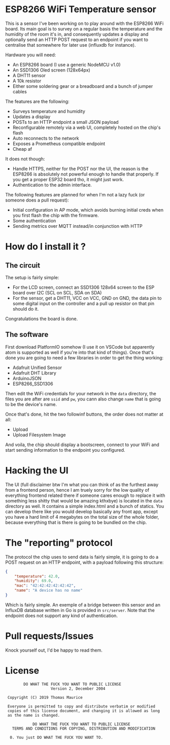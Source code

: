 # ESP8266 WiFi Temperature sensor

This is a sensor I've been working on to play around with the ESP8266
WiFi board. Its main goal is to survey on a regular basis the temperature
and the humidity of the room it's in, and consequently updates a display
and optionally send an HTTP POST request to an endpoint if you want to
centralise that somewhere for later use (influxdb for instance).

Hardware you will need:

* An ESP8266 board (I use a generic NodeMCU v1.0)
* An SSD1306 Oled screen (128x64px)
* A DHT11 sensor
* A 10k resistor
* Either some soldering gear or a breadboard and a bunch of jumper cables

The features are the following:

* Surveys temperature and humidity
* Updates a display
* POSTs to an HTTP endpoint a small JSON payload
* Reconfigurable remotely via a web UI, completely hosted on the
chip's flash
* Auto reconnects to the network
* Exposes a Prometheus compatible endpoint
* Cheap af

It does not though:

* Handle HTTPS, neither for the POST nor the UI, the reason is the ESP8266
is absolutely not powerful enough to handle that properly. If you get a
proper ESP32 board tho, it might just work.
* Authentication to the admin interface.

The following features are planned for when I'm not a lazy fuck (or
someone does a pull request):

* Initial configuration in AP mode, which avoids burning initial creds when
you first flash the chip with the firmware.
* Some authentication
* Sending metrics over MQTT instead/in conjunction with HTTP

# How do I install it ?
## The circuit
The setup is fairly simple:
* For the LCD screen, connect an SSD1306 128x64 screen to the ESP board
over I2C (SCL on SCL, SDA on SDA)
* For the sensor, get a DHT11, VCC on VCC, GND on GND, the data pin to some
digital input on the controller and a pull up resistor on that pin should do it.

Congratulations the board is done.

## The software
First download PlatformIO somehow (I use it on VSCode but apparently atom
is supported as well if you're into that kind of things). Once that's done
you are going to need a few libraries in order to get the thing working:
* Adafruit Unified Sensor
* Adafruit DHT Library
* ArduinoJSON
* ESP8266_SSD1306

Then edit the WiFi credentials for your network in the `data` directory,
the files you are after are `ssid` and `pw`, you cann also change `name`
that is going to be the device's name.

Once that's done, hit the two followinf buttons, the order does not
matter at all:
* Upload
* Upload Filesystem Image

And voila, the chip should display a bootscreen, connect to your WiFi
and start sending information to the endpoint you configured.

# Hacking the UI
The UI (full disclaimer btw I'm what you can think of as the furthest away
from a frontend person, hence I am truely sorry for the low quality of
everything frontend related there if someone cares enough to replace it
with something less shitty that would be amazing kthxbye) is located in the
`data` directory as well. It contains a simple index.html and a bunch of
statics. You can develop there like you would develop basically any front
app, except you have a hard limit of 4 megabytes on the total size of the
whole folder, because everything that is there is going to be bundled on
the chip.

# The "reporting" protocol
The protocol the chip uses to send data is fairly simple, it is going to
do a POST request on an HTTP endpoint, with a payload following this
structure:
```json
{
    "temperature": 42.0,
    "humidity": 69.0,
    "mac": "42:42:42:42:42:42",
    "name": "A device has no name"
}
```

Which is fairly simple. An exemple of a bridge between this sensor and an
InfluxDB database written in Go is provided in `src/server`. Note that the
endpoint does not support any kind of authentication.

# Pull requests/Issues
Knock yourself out, I'd be happy to read them.

# License
```
        DO WHAT THE FUCK YOU WANT TO PUBLIC LICENSE
                    Version 2, December 2004

 Copyright (C) 2019 Thomas Maurice

 Everyone is permitted to copy and distribute verbatim or modified
 copies of this license document, and changing it is allowed as long
 as the name is changed.

            DO WHAT THE FUCK YOU WANT TO PUBLIC LICENSE
   TERMS AND CONDITIONS FOR COPYING, DISTRIBUTION AND MODIFICATION

  0. You just DO WHAT THE FUCK YOU WANT TO.
```